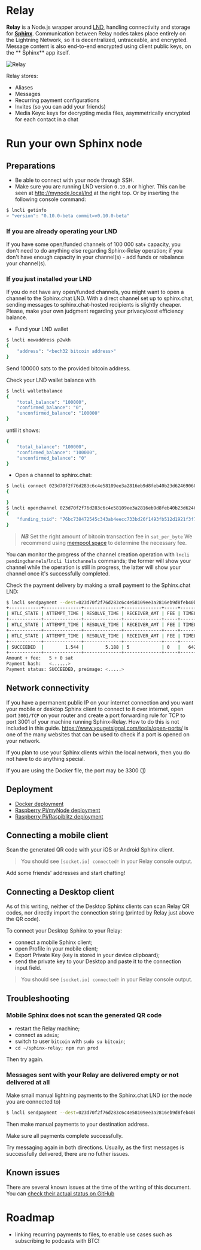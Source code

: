 # Relay

**Relay** is a Node.js wrapper around [LND](https://github.com/lightningnetwork/lnd), handling connectivity and storage for [**Sphinx**](https://sphinx.chat). Communication between Relay nodes takes place entirely on the Lightning Network, so it is decentralized, untraceable, and encrypted. Message content is also end-to-end encrypted using client public keys, on the ** Sphinx** app itself.

![Relay](https://github.com/stakwork/sphinx-relay/raw/master/public/relay.jpg)

Relay stores:
- Aliases
- Messages
- Recurring payment configurations
- Invites (so you can add your friends)
- Media Keys: keys for decrypting media files, asymmetrically encrypted for each contact in a chat

# Run your own Sphinx node

## Preparations

* Be able to connect with your node through SSH.
* Make sure you are running LND version `0.10.0` or higher. This can be seen at http://mynode.local/lnd at the right top. Or by inserting the following console command:

```sh
$ lncli getinfo
> "version": "0.10.0-beta commit=v0.10.0-beta"
```

### If you are already operating your LND

If you have some open/funded channels of 100 000 sat+ capacity, you don't need to do anything else regarding Sphinx-Relay operation; if you don't have enough capacity in your channel(s) - add funds or rebalance your channel(s).

### If you just installed your LND

If you do not have any open/funded channels, you might want to open a channel to the Sphinx.chat LND. With a direct channel set up to sphinx.chat, sending messages to sphinx.chat-hosted recipients is slightly cheaper. Please, make your own judgment regarding your privacy/cost efficiency balance.

- Fund your LND wallet

```bash
$ lncli newaddress p2wkh
{
    "address": "<bech32 bitcoin address>"
}
```

Send 100000 sats to the provided bitcoin address.

Check your LND wallet balance with
```bash
$ lncli walletbalance
{
    "total_balance": "100000",
    "confirmed_balance": "0",
    "unconfirmed_balance": "100000"
}
```
until it shows:
```bash
{
    "total_balance": "100000",
    "confirmed_balance": "100000",
    "unconfirmed_balance": "0"
}
```
- Open a channel to sphinx.chat:

```bash
$ lncli connect 023d70f2f76d283c6c4e58109ee3a2816eb9d8feb40b23d62469060a2b2867b77f@54.159.193.149:9735
{

}
$ lncli openchannel 023d70f2f76d283c6c4e58109ee3a2816eb9d8feb40b23d62469060a2b2867b77f --local_amt=90000 --push_amt=5000 --sat_per_byte=35
{
    "funding_txid": "76bc738472545c343ab4eecc733bd26f1493fb512d1921f3f7d863d0f0f0fbca"
}
```
> **_NB_** Set the right amount of bitcoin transaction fee in `sat_per_byte`
> We recommend using [mempool.space](https://mempool.space) to determine the necessary fee.

You can monitor the progress of the channel creation operation with `lncli pendingchannels`/`lncli listchannels` commands; the former will show your channel while the operation is still in progress, the latter will show your channel once it's successfully completed.

Check the payment delivery by making a small payment to the Sphinx.chat LND:

```bash
$ lncli sendpayment --dest=023d70f2f76d283c6c4e58109ee3a2816eb9d8feb40b23d62469060a2b2867b77f --final_cltv_delta=10 --amt=5 --keysend
+------------+--------------+--------------+--------------+-----+----------+----------+-------+
| HTLC_STATE | ATTEMPT_TIME | RESOLVE_TIME | RECEIVER_AMT | FEE | TIMELOCK | CHAN_OUT | ROUTE |
+------------+--------------+--------------+--------------+-----+----------+--------------------+---------+
| HTLC_STATE | ATTEMPT_TIME | RESOLVE_TIME | RECEIVER_AMT | FEE | TIMELOCK | CHAN_OUT           | ROUTE   |
+------------+--------------+--------------+--------------+-----+----------+----+------------+--------------+--------------+--------------+-----+----------+--------------------+---------+
| HTLC_STATE | ATTEMPT_TIME | RESOLVE_TIME | RECEIVER_AMT | FEE | TIMELOCK | CHAN_OUT           | ROUTE   |
+------------+--------------+--------------+--------------+-----+----------+--------------------+---------+
| SUCCEEDED  |        1.544 |        5.188 | 5            | 0   |   642053 | 705537919981322241 | gameb_1 |
+------------+--------------+--------------+--------------+-----+----------+--------------------+---------+
Amount + fee:   5 + 0 sat
Payment hash:   <......>
Payment status: SUCCEEDED, preimage: <.....>
```

## Network connectivity

If you have a permanent public IP on your internet connection and you want your mobile or desktop Sphinx client to connect to it over internet, open port `3001/TCP` on your router and create a port forwarding rule for TCP to port 3001 of your machine running Sphinx-Relay. How to do this is not included in this guide. https://www.yougetsignal.com/tools/open-ports/ is one of the many websites that can be used to check if a port is opened on your network.

If you plan to use your Sphinx clients within the local network, then you do not have to do anything special.

If you are using the Docker file, the port may be 3300 ([1](https://github.com/stakwork/sphinx-relay/blob/master/Dockerfile#L32))

## Deployment

* [Docker deployment](docs/docker_deployment.md)
* [Raspberry Pi/myNode deployment](docs/myNode_deployment.md)
* [Raspberry Pi/Raspiblitz deployment](docs/raspiblitz_deployment.md)

## Connecting a mobile client

Scan the generated QR code with your iOS or Android Sphinx client.

> You should see `[socket.io] connected!` in your Relay console output.

Add some friends' addresses and start chatting!

## Connecting a Desktop client

As of this writing, neither of the Desktop Sphinx clients can scan Relay QR codes, nor directly import the connection string (printed by Relay just above the QR code).

To connect your Desktop Sphinx to your Relay:
-  connect a mobile Sphinx client;
-  open Profile in your mobile client;
-  Export Private Key (key is stored in your device clipboard);
-  send the private key to your Desktop and paste it to the connection input field.

> You should see `[socket.io] connected!` in your Relay console output.

## Troubleshooting

### Mobile Sphinx does not scan the generated QR code

- restart the Relay machine;
- connect as `admin`;
- switch to user `bitcoin` with `sudo su bitcoin`;
- `cd ~/sphinx-relay; npm run prod`

Then try again.

### Messages sent with your Relay are delivered empty or not delivered at all

Make small manual lightning payments to the Sphinx.chat LND (or the node you are connected to)
```bash
$ lncli sendpayment --dest=023d70f2f76d283c6c4e58109ee3a2816eb9d8feb40b23d62469060a2b2867b77f --final_cltv_delta=10 --amt=5 --keysend
```
Then make manual payments to your destination address.

Make sure all payments complete successfully.

Try messaging again in both directions. Usually, as the first messages is successfully delivered, there are no futher issues.

## Known issues

There are several known issues at the time of the writing of this document.
You can [check their actual status on GitHub](https://github.com/stakwork/sphinx-relay/issues)

# Roadmap

- linking recurring payments to files, to enable use cases such as subscribing to podcasts with BTC!
